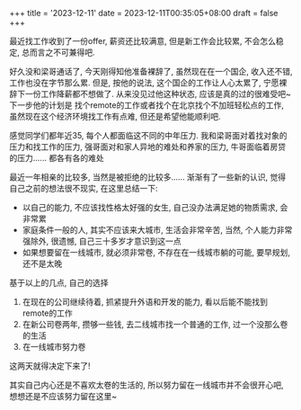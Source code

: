 +++
title = '2023-12-11'
date = 2023-12-11T00:35:05+08:00
draft = false
+++

最近找工作收到了一份offer, 薪资还比较满意, 但是新工作会比较累, 不会怎么稳定, 总而言之不可兼得吧.

好久没和梁哥通话了, 今天刚得知他准备裸辞了, 虽然现在在一个国企, 收入还不错, 工作也没在字节那么累. 但是, 按他的说法, 这个国企的工作让人心太累了, 宁愿裸辞下一份工作降薪都不想做了. 从来没见过他这种状态, 应该是真的过的很难受吧~ 下一步他的计划是 找个remote的工作或者找个在北京找个不加班轻松点的工作, 虽然现在这个经济环境找工作有点难, 但还是希望他能顺利吧.

感觉同学们都年近35, 每个人都面临这不同的中年压力. 我和梁哥面对着找对象的压力和找工作的压力, 强哥面对和家人异地的难处和养家的压力, 牛哥面临着房贷的压力...... 都各有各的难处

最近一年相亲的比较多, 当然是被拒绝的比较多...... 渐渐有了一些新的认识, 觉得自己之前的想法很不现实, 在这里总结一下:

- 以自己的能力, 不应该找性格太好强的女生, 自己没办法满足她的物质需求, 会非常累
- 家庭条件一般的人, 其实不应该来大城市, 生活会非常辛苦, 当然, 个人能力非常强除外, 很遗憾, 自己三十多岁才意识到这一点
- 如果想要留在一线城市, 就必须非常卷, 不存在在一线城市躺的可能, 要早规划, 还不是太晚

基于以上的几点, 自己的选择
1. 在现在的公司继续待着, 抓紧提升外语和开发的能力, 看以后能不能找到remote的工作
2. 在新公司卷两年, 攒够一些钱, 去二线城市找一个普通的工作, 过一个没那么卷的生活
3. 在一线城市努力卷

这两天就得决定下来了!

其实自己内心还是不喜欢太卷的生活的, 所以努力留在一线城市并不会很开心吧, 想想还是不应该努力留在这里~
